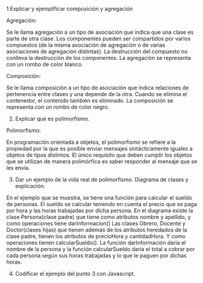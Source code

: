 1.Explicar y ejemplificar composición y agregación

Agregación: 

Se le llama agregación a un tipo de asociación que indica que una clase es parte de otra clase. Los componentes pueden ser compartidos por varios compuestos (de la misma asociación de agregación o de varias asociaciones de agregación distintas). La destrucción del compuesto no conlleva la destrucción de los componentes. La agregación se representa con un rombo de color blanco.

Composición: 

Se le llama composición a un tipo de asociación que indica relaciones de pertenencia entre clases y una depende de la otra. Cuando se elimina el contenedor, el contenido también es eliminado. La composición se representa con un rombo de color negro.



2. Explicar que es polimorfismo.
 
Polimorfismo:

En programación orientada a objetos, el polimorfismo se refiere a la propiedad por la que es posible enviar mensajes sintácticamente iguales a objetos de tipos distintos. El único requisito que deben cumplir los objetos que se utilizan de manera polimórfica es saber responder al mensaje que se les envía.

3. Dar un ejemplo de la vida real de polimorfismo. Diagrama de clases y explicación.

En el ejemplo que se muestra, se tiene una función para calcular el sueldo de personas. El sueldo se calcular teniendo en cuenta el precio que se paga por hora y las horas trabajadas por dicha persona.
En el diagrama existe la clase Persona(clase padre) que tiene como atributos nombre y apellido, y como operaciones tiene darInformacion()
Las clases Obrero, Docente y Doctor(clases hijas) que tienen además de los atributos heredados de la clase padre, tienen los atributos de precioHora y cantidadHora. Y como operaciones tienen calcularSueldo().
La función darInformación daría el nombre de la persona y la función calcularSueldo daría el total a cobrar por cada persona según sus horas trabajadas y lo que le paguen por dichas horas.


4. Codificar el ejemplo del punto 3 con Javascript.

